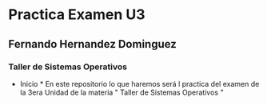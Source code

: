 # Practica Examen U3
## Fernando Hernandez Dominguez
### Taller de Sistemas Operativos 
* Inicio *
En este repositorio lo que haremos será l practica del examen de la 3era Unidad de la materia " Taller de Sistemas Operativos "
